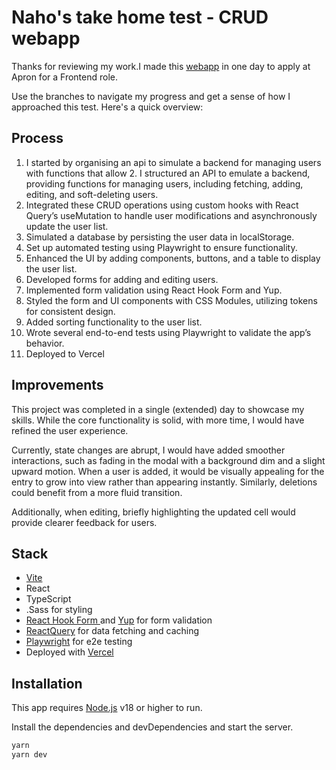 # Naho's take home test - CRUD webapp

Thanks for reviewing my work.I made this [webapp](https://apron-naho.vercel.app/) in one day to apply at Apron for a Frontend role.

Use the branches to navigate my progress and get a sense of how I approached this test.
Here's a quick overview:

## Process
1. I started by organising an api to simulate a backend for managing users with functions that allow 2.	I structured an API to emulate a backend, providing functions for managing users, including fetching, adding, editing, and soft-deleting users.
3. Integrated these CRUD operations using custom hooks with React Query’s useMutation to handle user modifications and asynchronously update the user list.
4. Simulated a database by persisting the user data in localStorage.
5. Set up automated testing using Playwright to ensure functionality.
6. Enhanced the UI by adding components, buttons, and a table to display the user list.
7. Developed forms for adding and editing users.
8. Implemented form validation using React Hook Form and Yup.
9. Styled the form and UI components with CSS Modules, utilizing tokens for consistent design.
10. Added sorting functionality to the user list.
11. Wrote several end-to-end tests using Playwright to validate the app’s behavior.
12. Deployed to Vercel

## Improvements
This project was completed in a single (extended) day to showcase my skills.
While the core functionality is solid, with more time, I would have refined the user experience.

Currently, state changes are abrupt, I would have added smoother interactions, such as fading in the modal with a background dim and a slight upward motion. When a user is added, it would be visually appealing for the entry to grow into view rather than appearing instantly. Similarly, deletions could benefit from a more fluid transition.

Additionally, when editing, briefly highlighting the updated cell would provide clearer feedback for users.



## Stack
- [Vite](https://vite.dev/guide/)
- React
- TypeScript
- .Sass for styling
- [React Hook Form ](https://www.react-hook-form.com/) and [Yup](https://github.com/jquense/yup/tree/pre-v1) for form validation
- [ReactQuery](https://tanstack.com/query/latest/docs/framework/react/overview) for data fetching and caching
- [Playwright](https://playwright.dev/) for e2e testing
- Deployed with [Vercel](https://vercel.com/)


## Installation

This app requires [Node.js](https://nodejs.org/) v18 or higher to run.

Install the dependencies and devDependencies and start the server.

```sh
yarn
yarn dev
```